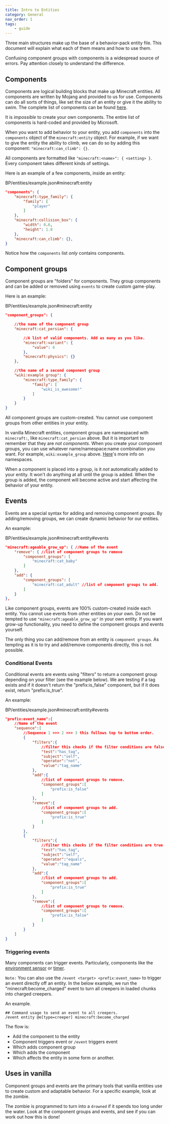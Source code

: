 ```yaml
---
title: Intro to Entities
category: General
nav_order: 1
tags:
    - guide
---
```


Three main structures make up the base of a behavior-pack entity file. This document will explain what each of them means and how to use them.

Confusing component groups with components is a widespread source of errors. Pay attention closely to understand the difference.

## Components

Components are logical building blocks that make up Minecraft entities. All components are written by Mojang and provided to us for use. Components can do all sorts of things, like set the size of an entity or give it the ability to swim. The complete list of components can be found [here](https://bedrock.dev/docs/stable/Entities).

It is _impossible_ to create your own components. The entire list of components is hard-coded and provided by Microsoft.

When you want to add behavior to your entity, you add `components` into the `components` object of the `minecraft:entity` object. For example, if we want to give the entity the ability to climb, we can do so by adding this component: `"minecraft:can_climb": {}`.

All components are formatted like `"minecraft:<name>": { <setting> }`. Every component takes different kinds of settings.

Here is an example of a few components, inside an entity:

<CodeHeader>BP/entities/example.json#minecraft:entity</CodeHeader>

```json
"components": {
    "minecraft:type_family": {
        "family": [
            "player"
        ]
    },
    "minecraft:collision_box": {
        "width": 0.6,
        "height": 1.8
    },
    "minecraft:can_climb": {},
}
```

Notice how the `components` list _only_ contains components.

## Component groups

Component groups are "folders" for components. They group components and can be added or removed using `events` to create custom game-play.

Here is an example:

<CodeHeader>BP/entities/example.json#minecraft:entity</CodeHeader>

```json
"component_groups": {

    //the name of the component group
    "minecraft:cat_persian": {

        //A list of valid components. Add as many as you like.
        "minecraft:variant": {
            "value": 6
        },
        "minecraft:physics": {}
    },

    //the name of a second component group
    "wiki:example_group": {
        "minecraft:type_family": {
            "family": [
                "wiki_is_awesome!"
            ]
        }
    }
}
```

All component groups are custom-created. You cannot use component groups from other entities in your entity.

In vanilla Minecraft entities, component groups are namespaced with `minecraft:`, like `minecraft:cat_persian` above. But it is important to remember that they are _not components_. When you create your component groups, you can use whatever name/namespace:name combination you want. For example, `wiki:example_group` above. [Here](/concepts/namespaces)'s more info on namespaces.

When a component is placed into a group, is it _not_ automatically added to your entity. It won't do anything at all until the group is added. When the group is added, the component will become active and start affecting the behavior of your entity.

## Events

Events are a special syntax for adding and removing component groups. By adding/removing groups, we can create dynamic behavior for our entities.

An example:

<CodeHeader>BP/entities/example.json#minecraft:entity#events</CodeHeader>

```json
"minecraft:ageable_grow_up": { //Name of the event
    "remove": { //list of component groups to remove
        "component_groups": [
            "minecraft:cat_baby"
        ]
    },
    "add": {
        "component_groups": [
            "minecraft:cat_adult" //list of component groups to add.
        ]
    }
},
```

Like component groups, events are 100% custom-created inside each entity. You cannot use events from other entities on your own. Do not be tempted to use `"minecraft:ageable_grow_up"` in your own entity. If you want grow-up functionality, you need to define the component groups and events yourself.

The only thing you can add/remove from an entity is `component groups`. As tempting as it is to try and add/remove components directly, this is not possible.

### Conditional Events

Conditional events are events using "filters" to return a component group depending on your filter (see the example below).
We are testing if a tag exists and if it doesn't return the "prefix:is_false" component, but if it does exist, return "prefix:is_true".

An example:

<CodeHeader>BP/entities/example.json#minecraft:entity#events</CodeHeader>

```json
"prefix:event_name":{
    //Name of the event
	"sequence":[
        //Sequence 1 >>> 2 >>> 3 this follows top to bottom order.
		{
            "filters":{
                //filter this checks if the filter conditions are false.
				"test":"has_tag",
                "subject":"self",
                "operator":"not",
                "value":"tag_name"
            },
            "add":{
                //list of component groups to remove.
				"component_groups":[
                    "prefix:is_false"
                ]
            },
            "remove":{
                //list of component groups to add.
				"component_groups":[
                    "prefix:is_true"
                ]
            }
        },
        {
            "filters":{
                //filter this checks if the filter conditions are true.
				"test":"has_tag",
                "subject":"self",
                "operator":"equals",
                "value":"tag_name"
            },
            "add":{
                //list of component groups to add.
				"component_groups":[
                    "prefix:is_true"
                ]
            },
            "remove":{
                //list of component groups to remove.
				"component_groups":[
                    "prefix:is_false"
                ]
            }
        }
    ]
}
```

### Triggering events

Many components can trigger events. Particularly, components like the [environment sensor](https://docs.microsoft.com/en-us/minecraft/creator/reference/content/entityreference/examples/entitycomponents/minecraftcomponent_environment_sensor) or [timer](https://docs.microsoft.com/en-us/minecraft/creator/reference/content/entityreference/examples/entitycomponents/minecraftcomponent_timer).

`Note:` You can also use the `/event <target> <prefix:event_name>` to trigger an event directly off an entity. In the below example, we run the "minecraft:become_charged" event to turn all creepers in loaded chunks into charged creepers.

An example.

<CodeHeader></CodeHeader>

```
## Command usage to send an event to all creepers.
/event entity @e[type=creeper] minecraft:become_charged
```

The flow is:

-   Add the component to the entity
-   Component triggers event or `/event` triggers event
-   Which adds component group
-   Which adds the component
-   Which affects the entity in some form or another.

## Uses in vanilla

Component groups and events are the primary tools that vanilla entities use to create custom and adaptable behavior. For a specific example, look at the zombie.

The zombie is programmed to turn into a `drowned` if it spends too long under the water. Look at the component groups and events, and see if you can work out how this is done!
